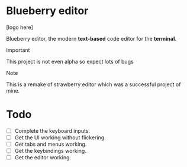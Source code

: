 # Blueberry editor
[logo here]

Blueberry editor, the modern **text-based** code editor for the __terminal__.

> [!IMPORTANT]  
> This project is not even alpha so expect lots of bugs

> [!NOTE]  
> This is a remake of strawberry editor which was a successful project of mine.

# Todo
- [ ] Complete the keyboard inputs.
- [ ] Get the UI working without flickering.
- [ ] Get tabs and menus working.
- [ ] Get the keybindings working.
- [ ] Get the editor working.